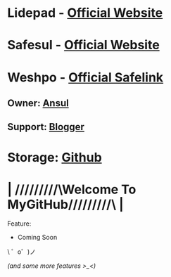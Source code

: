  Lidepad - [Official Website](https://lidepad.blogspot.com/) 
=============================================================
 Safesul - [Official Website](https://safesul.blogspot.com/) 
=============================================================
 Weshpo - [Official Safelink](https://weshpo.blogspot.com/)  
=============================================================
 Owner: [Ansul](https://pinterest.com/ansul_flash/)          
-------------------------------------------------------------
 Support: [Blogger](https://blogger.com)                     
-------------------------------------------------------------
 Storage: [Github](https://github.com/BlackSobs/BlackSobs)   
=============================================================
| /\/\/\/\/\/\/\/\/\Welcome  To  MyGitHub/\/\/\/\/\/\/\/\/\ |
=============================================================
                                                               
Feature:                                                       
* Coming Soon                                                  
                                                               
\ ゜o゜)ノ                                                     
                                                               
*(and some more features >_<)*                                  
